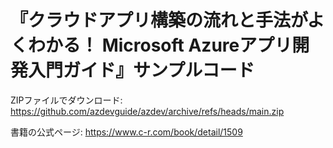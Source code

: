 # 『クラウドアプリ構築の流れと手法がよくわかる！ Microsoft Azureアプリ開発入門ガイド』サンプルコード

ZIPファイルでダウンロード:
https://github.com/azdevguide/azdev/archive/refs/heads/main.zip

書籍の公式ページ:
https://www.c-r.com/book/detail/1509
